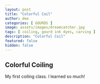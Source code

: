```yaml
---
layout: post
title: "Colorful Coil"
author: dee
categories: [ GOURDS ]
image: assets/images/dreamcatcher.jpg
tags: [ coiling, gourd ink dyes, carving ]
description: "Colorful Coil"
featured: false
hidden: false
---
```


## Colorful Coiling

My first coiling class. I learned so much!
